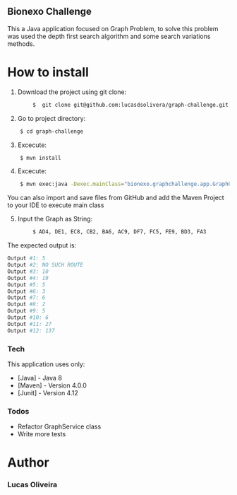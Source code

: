 ## Bionexo Challenge

This a Java application focused on Graph Problem, to solve this problem was used the depth first search algorithm and some search variations methods.

# How to install
1. Download the project using git clone:
```sh
        $  git clone git@github.com:lucasdsolivera/graph-challenge.git
```        
2. Go to project directory:
```sh		 
	$ cd graph-challenge
```		
3. Excecute:       
```sh
	$ mvn install
```
4. Excecute:       
```sh
	$ mvn exec:java -Dexec.mainClass="bionexo.graphchallenge.app.GraphChallengeApplication"
``` 
  You can also import and save files from GitHub and add the Maven Project to your IDE to execute main class

5. Input the Graph as String:
```sh
        $ AD4, DE1, EC8, CB2, BA6, AC9, DF7, FC5, FE9, BD3, FA3
```
The expected output is:

```sh
Output #1: 5
Output #2: NO SUCH ROUTE
Output #3: 10
Output #4: 19
Output #5: 5
Output #6: 3
Output #7: 6
Output #8: 2
Output #9: 5
Output #10: 6
Output #11: 27
Output #12: 137
```
### Tech
This application uses only:

* [Java] - Java 8 
* [Maven] - Version 4.0.0
* [Junit] - Version 4.12


### Todos

 - Refactor GraphService class
 - Write more tests
 
#  Author
 ### Lucas Oliveira
